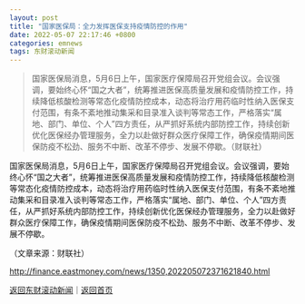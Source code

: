 ```yaml
---
layout: post
title: "国家医保局：全力发挥医保支持疫情防控的作用"
date: 2022-05-07 22:17:46 +0800
categories: emnews
tags: 东财滚动新闻
---
```

> 国家医保局消息，5月6日上午，国家医疗保障局召开党组会议。会议强调，要始终心怀“国之大者”，统筹推进医保高质量发展和疫情防控工作，持续降低核酸检测等常态化疫情防控成本，动态将治疗用药临时性纳入医保支付范围，有条不紊地推动集采和目录准入谈判等常态工作，严格落实“属地、部门、单位、个人”四方责任，从严抓好系统内部防控工作，持续创新优化医保经办管理服务，全力以赴做好群众医疗保障工作，确保疫情期间医保防疫不松劲、服务不中断、改革不停步、发展不停歇。（财联社）

<p>国家医保局消息，5月6日上午，国家医疗保障局召开党组会议。会议强调，要始终心怀“国之大者”，统筹推进医保高质量发展和疫情防控工作，持续降低核酸检测等常态化疫情防控成本，动态将治疗用药临时性纳入医保支付范围，有条不紊地推动集采和目录准入谈判等常态工作，严格落实“属地、部门、单位、个人”四方责任，从严抓好系统内部防控工作，持续创新优化医保经办管理服务，全力以赴做好群众医疗保障工作，确保疫情期间医保防疫不松劲、服务不中断、改革不停步、发展不停歇。</p><p class="em_media">（文章来源：财联社）</p>

<http://finance.eastmoney.com/news/1350,202205072371621840.html>

[返回东财滚动新闻](//finews.withounder.com/emnews/)｜[返回首页](//finews.withounder.com/)